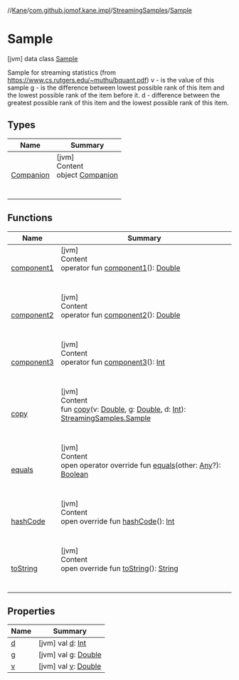 //[Kane](../../../index.md)/[com.github.jomof.kane.impl](../../index.md)/[StreamingSamples](../index.md)/[Sample](index.md)



# Sample  
 [jvm] data class [Sample](index.md)

Sample for streaming statistics (from https://www.cs.rutgers.edu/~muthu/bquant.pdf) v - is the value of this sample g - is the difference between lowest possible rank of this item and the     lowest possible rank of the item before it. d - difference between the greatest possible rank of this item and the     lowest possible rank of this item.

   


## Types  
  
|  Name|  Summary| 
|---|---|
| <a name="com.github.jomof.kane.impl/StreamingSamples.Sample.Companion///PointingToDeclaration/"></a>[Companion](-companion/index.md)| <a name="com.github.jomof.kane.impl/StreamingSamples.Sample.Companion///PointingToDeclaration/"></a>[jvm]  <br>Content  <br>object [Companion](-companion/index.md)  <br><br><br>


## Functions  
  
|  Name|  Summary| 
|---|---|
| <a name="com.github.jomof.kane.impl/StreamingSamples.Sample/component1/#/PointingToDeclaration/"></a>[component1](component1.md)| <a name="com.github.jomof.kane.impl/StreamingSamples.Sample/component1/#/PointingToDeclaration/"></a>[jvm]  <br>Content  <br>operator fun [component1](component1.md)(): [Double](https://kotlinlang.org/api/latest/jvm/stdlib/kotlin/-double/index.html)  <br><br><br>
| <a name="com.github.jomof.kane.impl/StreamingSamples.Sample/component2/#/PointingToDeclaration/"></a>[component2](component2.md)| <a name="com.github.jomof.kane.impl/StreamingSamples.Sample/component2/#/PointingToDeclaration/"></a>[jvm]  <br>Content  <br>operator fun [component2](component2.md)(): [Double](https://kotlinlang.org/api/latest/jvm/stdlib/kotlin/-double/index.html)  <br><br><br>
| <a name="com.github.jomof.kane.impl/StreamingSamples.Sample/component3/#/PointingToDeclaration/"></a>[component3](component3.md)| <a name="com.github.jomof.kane.impl/StreamingSamples.Sample/component3/#/PointingToDeclaration/"></a>[jvm]  <br>Content  <br>operator fun [component3](component3.md)(): [Int](https://kotlinlang.org/api/latest/jvm/stdlib/kotlin/-int/index.html)  <br><br><br>
| <a name="com.github.jomof.kane.impl/StreamingSamples.Sample/copy/#kotlin.Double#kotlin.Double#kotlin.Int/PointingToDeclaration/"></a>[copy](copy.md)| <a name="com.github.jomof.kane.impl/StreamingSamples.Sample/copy/#kotlin.Double#kotlin.Double#kotlin.Int/PointingToDeclaration/"></a>[jvm]  <br>Content  <br>fun [copy](copy.md)(v: [Double](https://kotlinlang.org/api/latest/jvm/stdlib/kotlin/-double/index.html), g: [Double](https://kotlinlang.org/api/latest/jvm/stdlib/kotlin/-double/index.html), d: [Int](https://kotlinlang.org/api/latest/jvm/stdlib/kotlin/-int/index.html)): [StreamingSamples.Sample](index.md)  <br><br><br>
| <a name="kotlin/Any/equals/#kotlin.Any?/PointingToDeclaration/"></a>[equals](../../../com.github.jomof.kane.impl.types/-double-algebraic-type/index.md#%5Bkotlin%2FAny%2Fequals%2F%23kotlin.Any%3F%2FPointingToDeclaration%2F%5D%2FFunctions%2F-884579001)| <a name="kotlin/Any/equals/#kotlin.Any?/PointingToDeclaration/"></a>[jvm]  <br>Content  <br>open operator override fun [equals](../../../com.github.jomof.kane.impl.types/-double-algebraic-type/index.md#%5Bkotlin%2FAny%2Fequals%2F%23kotlin.Any%3F%2FPointingToDeclaration%2F%5D%2FFunctions%2F-884579001)(other: [Any](https://kotlinlang.org/api/latest/jvm/stdlib/kotlin/-any/index.html)?): [Boolean](https://kotlinlang.org/api/latest/jvm/stdlib/kotlin/-boolean/index.html)  <br><br><br>
| <a name="kotlin/Any/hashCode/#/PointingToDeclaration/"></a>[hashCode](../../../com.github.jomof.kane.impl.types/-double-algebraic-type/index.md#%5Bkotlin%2FAny%2FhashCode%2F%23%2FPointingToDeclaration%2F%5D%2FFunctions%2F-884579001)| <a name="kotlin/Any/hashCode/#/PointingToDeclaration/"></a>[jvm]  <br>Content  <br>open override fun [hashCode](../../../com.github.jomof.kane.impl.types/-double-algebraic-type/index.md#%5Bkotlin%2FAny%2FhashCode%2F%23%2FPointingToDeclaration%2F%5D%2FFunctions%2F-884579001)(): [Int](https://kotlinlang.org/api/latest/jvm/stdlib/kotlin/-int/index.html)  <br><br><br>
| <a name="kotlin/Any/toString/#/PointingToDeclaration/"></a>[toString](../../../com.github.jomof.kane.impl.types/-object-kane-type/-companion/index.md#%5Bkotlin%2FAny%2FtoString%2F%23%2FPointingToDeclaration%2F%5D%2FFunctions%2F-884579001)| <a name="kotlin/Any/toString/#/PointingToDeclaration/"></a>[jvm]  <br>Content  <br>open override fun [toString](../../../com.github.jomof.kane.impl.types/-object-kane-type/-companion/index.md#%5Bkotlin%2FAny%2FtoString%2F%23%2FPointingToDeclaration%2F%5D%2FFunctions%2F-884579001)(): [String](https://kotlinlang.org/api/latest/jvm/stdlib/kotlin/-string/index.html)  <br><br><br>


## Properties  
  
|  Name|  Summary| 
|---|---|
| <a name="com.github.jomof.kane.impl/StreamingSamples.Sample/d/#/PointingToDeclaration/"></a>[d](d.md)| <a name="com.github.jomof.kane.impl/StreamingSamples.Sample/d/#/PointingToDeclaration/"></a> [jvm] val [d](d.md): [Int](https://kotlinlang.org/api/latest/jvm/stdlib/kotlin/-int/index.html)   <br>
| <a name="com.github.jomof.kane.impl/StreamingSamples.Sample/g/#/PointingToDeclaration/"></a>[g](g.md)| <a name="com.github.jomof.kane.impl/StreamingSamples.Sample/g/#/PointingToDeclaration/"></a> [jvm] val [g](g.md): [Double](https://kotlinlang.org/api/latest/jvm/stdlib/kotlin/-double/index.html)   <br>
| <a name="com.github.jomof.kane.impl/StreamingSamples.Sample/v/#/PointingToDeclaration/"></a>[v](v.md)| <a name="com.github.jomof.kane.impl/StreamingSamples.Sample/v/#/PointingToDeclaration/"></a> [jvm] val [v](v.md): [Double](https://kotlinlang.org/api/latest/jvm/stdlib/kotlin/-double/index.html)   <br>

